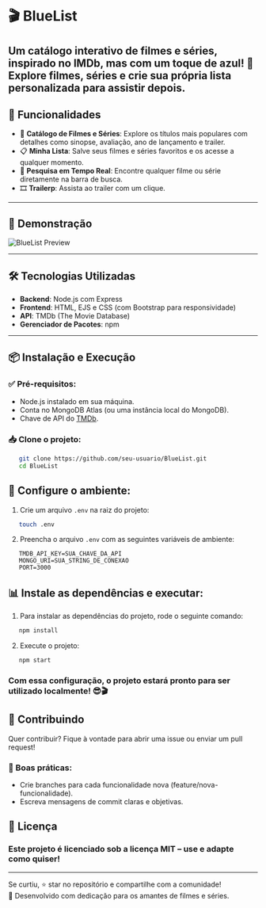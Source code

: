 # 🎬 **BlueList**

Um catálogo interativo de filmes e séries, inspirado no IMDb, mas com um toque de azul! 🌟 Explore filmes, séries e crie sua própria lista personalizada para assistir depois.
---

## 🚀 **Funcionalidades**
- 🎥 **Catálogo de Filmes e Séries**: Explore os títulos mais populares com detalhes como sinopse, avaliação, ano de lançamento e trailer.  
- 📋 **Minha Lista**: Salve seus filmes e séries favoritos e os acesse a qualquer momento.  
- 🔎 **Pesquisa em Tempo Real**: Encontre qualquer filme ou série diretamente na barra de busca.  
- 🎞️ **Trailerp**: Assista ao trailer com um clique.  


---

## 📸 **Demonstração**
![BlueList Preview](https://via.placeholder.com/1200x600?text=BlueList+Preview)

---

## 🛠️ **Tecnologias Utilizadas**
- **Backend**: Node.js com Express  
- **Frontend**: HTML, EJS e CSS (com Bootstrap para responsividade)  
- **API**: TMDb (The Movie Database)  
- **Gerenciador de Pacotes**: npm  

---

## 📦 **Instalação e Execução**

### ✅ Pré-requisitos:
- Node.js instalado em sua máquina.  
- Conta no MongoDB Atlas (ou uma instância local do MongoDB).  
- Chave de API do [TMDb](https://www.themoviedb.org/documentation/api).  

### 📥 Clone o projeto:
```bash
   git clone https://github.com/seu-usuario/BlueList.git
   cd BlueList
```

## 📌 **Configure o ambiente**:

1. Crie um arquivo `.env` na raiz do projeto:
```bash
   touch .env
```
2. Preencha o arquivo `.env` com as seguintes variáveis de ambiente:

```env
   TMDB_API_KEY=SUA_CHAVE_DA_API
   MONGO_URI=SUA_STRING_DE_CONEXAO
   PORT=3000
```
## 📊 Instale as dependências e executar:
1. Para instalar as dependências do projeto, rode o seguinte comando:
```bash
   npm install
```
2. Execute o projeto:
```bash
   npm start
```
### Com essa configuração, o projeto estará pronto para ser utilizado localmente! 😎🎬
## 🤝 Contribuindo
Quer contribuir? Fique à vontade para abrir uma issue ou enviar um pull request!
### 🧹 Boas práticas:
- Crie branches para cada funcionalidade nova (feature/nova-funcionalidade).
- Escreva mensagens de commit claras e objetivas.

## 📜 Licença
### Este projeto é licenciado sob a licença MIT – use e adapte como quiser!
---

Se curtiu, ⭐ star no repositório e compartilhe com a comunidade!\
💙 Desenvolvido com dedicação para os amantes de filmes e séries.

